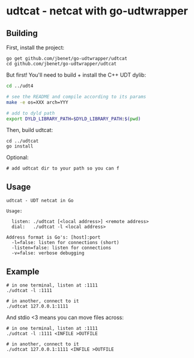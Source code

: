 # udtcat - netcat with go-udtwrapper


## Building

First, install the project:

```
go get github.com/jbenet/go-udtwrapper/udtcat
cd github.com/jbenet/go-udtwrapper/udtcat
```

But first! You'll need to build + install the C++ UDT dylib:

```sh
cd ../udt4

# see the README and compile according to its params
make -e os=XXX arch=YYY

# add to dyld path
export DYLD_LIBRARY_PATH=$DYLD_LIBRARY_PATH:$(pwd)
```

Then, build udtcat:

```
cd ../udtcat
go install
```

Optional:

```
# add udtcat dir to your path so you can f

```

## Usage

```
udtcat - UDT netcat in Go

Usage:

  listen: ./udtcat [<local address>] <remote address>
  dial:   ./udtcat -l <local address>

Address format is Go's: [host]:port
  -l=false: listen for connections (short)
  -listen=false: listen for connections
  -v=false: verbose debugging
```

## Example

```
# in one terminal, listen at :1111
./udtcat -l :1111

# in another, connect to it
./udtcat 127.0.0.1:1111
```

And stdio <3 means you can move files across:

```
# in one terminal, listen at :1111
./udtcat -l :1111 <INFILE >OUTFILE

# in another, connect to it
./udtcat 127.0.0.1:1111 <INFILE >OUTFILE
```
